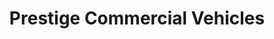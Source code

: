 ---
title: "Prestige Commercial Vehicles"
url: /christchurch/prestige-commercial-vehicles/
shop: Autohaus
---